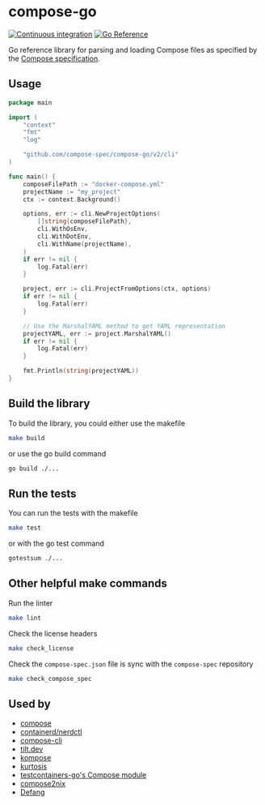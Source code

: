 # compose-go
[![Continuous integration](https://github.com/compose-spec/compose-go/actions/workflows/ci.yml/badge.svg)](https://github.com/compose-spec/compose-go/actions/workflows/ci.yml)
[![Go Reference](https://pkg.go.dev/badge/github.com/compose-spec/compose-go.svg)](https://pkg.go.dev/github.com/compose-spec/compose-go)

Go reference library for parsing and loading Compose files as specified by the
[Compose specification](https://github.com/compose-spec/compose-spec).

## Usage

```go
package main

import (
	"context"
	"fmt"
	"log"

	"github.com/compose-spec/compose-go/v2/cli"
)

func main() {
	composeFilePath := "docker-compose.yml"
	projectName := "my_project"
	ctx := context.Background()

	options, err := cli.NewProjectOptions(
		[]string{composeFilePath},
		cli.WithOsEnv,
		cli.WithDotEnv,
		cli.WithName(projectName),
	)
	if err != nil {
		log.Fatal(err)
	}

	project, err := cli.ProjectFromOptions(ctx, options)
	if err != nil {
		log.Fatal(err)
	}

	// Use the MarshalYAML method to get YAML representation
	projectYAML, err := project.MarshalYAML()
	if err != nil {
		log.Fatal(err)
	}

	fmt.Println(string(projectYAML))
}
```

## Build the library

To build the library, you could either use the makefile
```bash
make build
```
or use the go build command
```bash
go build ./...
```

## Run the tests
You can run the tests with the makefile
```bash
make test
```
or with the go test command
```bash
gotestsum ./...
```

## Other helpful make commands
Run the linter
```bash
make lint
```

Check the license headers
```bash
make check_license
```

Check the `compose-spec.json` file is sync with the `compose-spec` repository
```bash
make check_compose_spec
```

## Used by

* [compose](https://github.com/docker/compose)
* [containerd/nerdctl](https://github.com/containerd/nerdctl)
* [compose-cli](https://github.com/docker/compose-cli)
* [tilt.dev](https://github.com/tilt-dev/tilt)
* [kompose](https://github.com/kubernetes/kompose)
* [kurtosis](https://github.com/kurtosis-tech/kurtosis/)
* [testcontainers-go's Compose module](https://github.com/testcontainers/testcontainers-go/tree/main/modules/compose)
* [compose2nix](https://github.com/aksiksi/compose2nix)
* [Defang](https://github.com/DefangLabs/defang)
